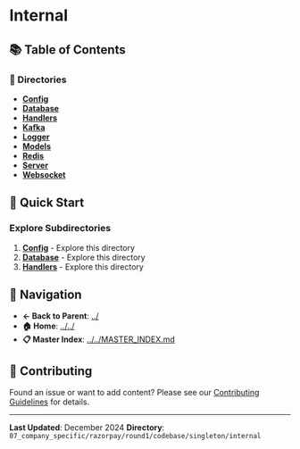 # Internal

## 📚 Table of Contents

### 📁 Directories

- **[Config](config/)**
- **[Database](database/)**
- **[Handlers](handlers/)**
- **[Kafka](kafka/)**
- **[Logger](logger/)**
- **[Models](models/)**
- **[Redis](redis/)**
- **[Server](server/)**
- **[Websocket](websocket/)**

## 🚀 Quick Start

### Explore Subdirectories
1. **[Config](config/)** - Explore this directory
1. **[Database](database/)** - Explore this directory
1. **[Handlers](handlers/)** - Explore this directory

## 🔗 Navigation

- **← Back to Parent**: [../](../)
- **🏠 Home**: [../../](../..)
- **📋 Master Index**: [../../MASTER_INDEX.md](../..MASTER_INDEX.md)

## 🤝 Contributing

Found an issue or want to add content? Please see our [Contributing Guidelines](../../CONTRIBUTING.md) for details.

---

**Last Updated**: December 2024
**Directory**: `07_company_specific/razorpay/round1/codebase/singleton/internal`
